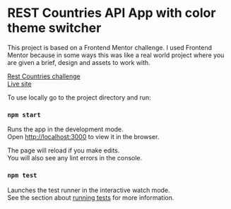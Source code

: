 
<h1>REST Countries API App with color theme switcher</h1>

This project is based on a Frontend Mentor challenge.
I used Frontend Mentor because in some ways this was like a real world project where you are given a brief, design and assets to work with.

<a href="https://www.frontendmentor.io/challenges/rest-countries-api-with-color-theme-switcher-5cacc469fec04111f7b848ca" target="_blank">Rest Countries challenge</a> <br/>
<a href="https://rest-countries-cd0d3.web.app/" target="_blank">Live site</a>


To use locally go to the project directory and run:

### `npm start`

Runs the app in the development mode.\
Open [http://localhost:3000](http://localhost:3000) to view it in the browser.

The page will reload if you make edits.\
You will also see any lint errors in the console.

### `npm test`

Launches the test runner in the interactive watch mode.\
See the section about [running tests](https://facebook.github.io/create-react-app/docs/running-tests) for more information.

